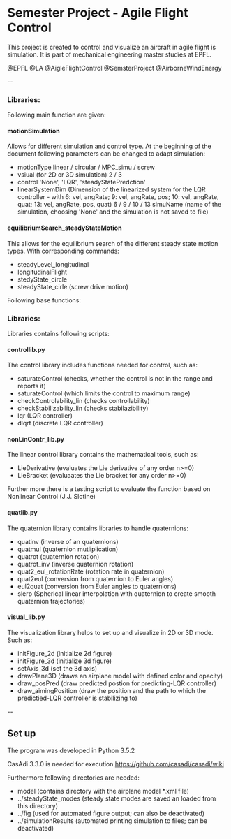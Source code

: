 # Semester Project - Agile Flight Control
This project is created to control and visualize an aircraft in agile flight is simulation. It is part of mechanical engineering master studies at EPFL.

@EPFL @LA @AigleFlightControl @SemsterProject @AirborneWindEnergy

--

### Libraries:
Following main function are given:
#### motionSimulation
Allows for different simulation and control type.
At the beginning of the document following parameters can be changed to adapt simulation:
- motionType
linear / circular / MPC_simu / screw
- vsiual (for 2D or 3D simulation)
2 / 3
- control
'None', 'LQR', 'steadyStatePredction'
- linearSystemDim (Dimension of the linearized system for the LQR controller - with 6: vel, angRate; 9: vel, angRate, pos; 10: vel, angRate, quat; 13: vel, angRate, pos, quat)
6 / 9 / 10 / 13
simuName (name of the simulation, choosing 'None' and the simulation is not saved to file)


#### equilibriumSearch_steadyStateMotion
This allows for the equilibrium search of the different steady state motion types. With corresponding commands:
- steadyLevel_longitudinal
- longitudinalFlight
- stedyState_circle
- steadyState_cirle (screw drive motion)


Following base functions:
### Libraries:
Libraries contains following scripts:
#### controllib.py
The control library includes functions needed for control, such as:
- saturateControl (checks, whether the control is not in the range and reports it)
- saturateControl (which limits the control to maximum range)
- checkControlability_lin (checks controllability)
- checkStabilizability_lin (checks stabilazibility)
- lqr (LQR controller)
- dlqrt (discrete LQR controller)


#### nonLinContr_lib.py
The linear control library contains the mathematical tools, such as:
- LieDerivative (evaluates the Lie derivative of any order n>=0)
- LieBracket (evaluaates the Lie bracket for any order n>=0)

Further more there is a testing script to evaluate the function based on Nonlinear
Control (J.J. Slotine)


#### quatlib.py
The quaternion library contains libraries to handle quaternions:
- quatinv (inverse of an quaternions)
- quatmul (quaternion mutliplication)
- quatrot (quaternion rotation)
- quatrot_inv (inverse quaternion rotation)
- quat2_eul_rotationRate (rotation rate in quaternion)
- quat2eul (conversion from quaternion to Euler angles)
- eul2quat (conversion from Euler angles to quaternions)
- slerp (Spherical linear interpolation with quaternion to create smooth quaternion trajectories)


#### visual_lib.py
The visualization library helps to set up and visualize in 2D or 3D mode. Such as:
- initFigure_2d (initialize 2d figure)
- initFigure_3d (initialize 3d figure)
- setAxis_3d (set the 3d axis)
- drawPlane3D (draws an airplane model with defined color and opacity)
- draw_posPred (draw predicted postion for predicting-LQR controller)
- draw_aimingPosition (draw the position and the path to which the predictied-LQR controller is stabilizing to)


--
## Set up
The program was developed in Python 3.5.2

CasAdi 3.3.0 is needed for execution
https://github.com/casadi/casadi/wiki

Furthermore following directories are needed:
- model (contains directory with the airplane model *.xml file)
- ../steadyState_modes (steady state modes are saved an loaded from this directory)
- ../fig (used for automated figure output; can also be deactivated)
- ../simulationResults (automated printing simulation to files; can be deactivated)
